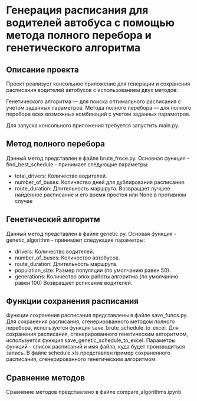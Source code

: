 # Генерация расписания для водителей автобуса с помощью метода полного перебора и генетического алгоритма
## Описание проекта
Проект реализует консольное приложение для генерации и сохранения расписания водителей автобусов с использованием двух методов:

Генетического алгоритма — для поиска оптимального расписания с учетом заданных параметров.
Метода полного перебора — для полного перебора всех возможных комбинаций с учетом заданных параметров.

Для запуска консольного приложения требуется запустить main.py.

## Метод полного перебора
Данный метод представлен в файле brute_froce.py.
Основная функция - find_best_schedule - принимает следующие параметры:
* total_drivers: Количество водителей.
* number_of_buses: Количество дней для дублирования расписания.
* route_duration: Длительность маршрута.
Возвращает лучшее найденное расписание и его время простоя или None в противном случае

## Генетический алгоритм
Данный метод представлен в файле genetic.py.
Основая функция - genetic_algorithm - принимает следующие параметры:
* drivers: Количество водителей.
* number_of_buses: Количество автобусов.
* route_duration: Длительность маршрута.
* population_size: Размер популяции (по умолчанию равен 50).
* generations: Количество эпох работы алгоритма (по умолчанию равен 100)
Возвращает рсписание водителей.

## Функции сохранения расписания
Функции сохранения расписания представлены в файле save_funcs.py.
Для сохранения расписания, сгенерированного методом полного перебора, используется функция save_brute_schedule_to_excel.
Для сохранения расписания, сгенерированного генетическим алгоритмом, используется функция save_genetic_schedule_to_excel.
Параметры функций - список расписаний и имя файла, куда будет производиться запись.
В файле schedule.xls представлен пример сохраненного расписания, сгенерированного генетическим алгоритмом.

## Сравнение методов
Сравнение методов представлено в файле compare_algorithms.ipynb
